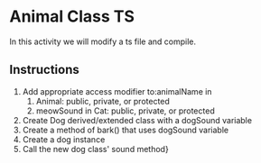 # Animal Class TS

In this activity we will modify a ts file and compile.

## Instructions

1. Add appropriate access modifier to:animalName in 
   1. Animal: public, private, or protected 
   2. meowSound in Cat: public, private, or protected 
2. Create Dog derived/extended class with a dogSound variable 
3. Create a method of bark() that uses dogSound variable 
4. Create a dog instance 
5. Call the new dog class' sound method}

